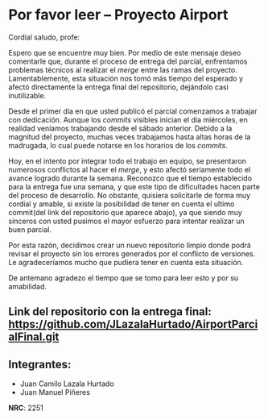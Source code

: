 #  Por favor leer – Proyecto **Airport**

Cordial saludo, profe:

Espero que se encuentre muy bien. Por medio de este mensaje deseo comentarle que, durante el proceso de entrega del parcial, enfrentamos problemas técnicos al realizar el *merge* entre las ramas del proyecto. Lamentablemente, esta situación nos tomó más tiempo del esperado y afectó directamente la entrega final del repositorio, dejándolo casi inutilizable.

Desde el primer día en que usted publicó el parcial comenzamos a trabajar con dedicación. Aunque los *commits* visibles inician el día miércoles, en realidad veníamos trabajando desde el sábado anterior. Debido a la magnitud del proyecto, muchas veces trabajamos hasta altas horas de la madrugada, lo cual puede notarse en los horarios de los *commits*.

Hoy, en el intento por integrar todo el trabajo en equipo, se presentaron numerosos conflictos al hacer el *merge*, y esto afectó seriamente todo el avance logrado durante la semana. Reconozco que el tiempo establecido para la entrega fue una semana, y que este tipo de dificultades hacen parte del proceso de desarrollo. No obstante, quisiera solicitarle de forma muy cordial y amable, si existe la posibilidad de tener en cuenta el ultimo commit(del link del repositorio que aparece abajo), ya que  siendo muy sinceros con usted pusimos el mayor esfuerzo para intentar realizar un buen parcial.

Por esta razón, decidimos crear un nuevo repositorio limpio donde podrá revisar el proyecto sin los errores generados por el conflicto de versiones. Le agradeceríamos mucho que pudiera tener en cuenta esta situación.

De antemano agradezo el tiempo que se tomo para leer esto y por su amabilidad. 

Link del repositorio con la entrega final: https://github.com/JLazalaHurtado/AirportParcialFinal.git
---

##  Integrantes:
- Juan Camilo Lazala Hurtado  
- Juan Manuel Piñeres  

 **NRC**: 2251
